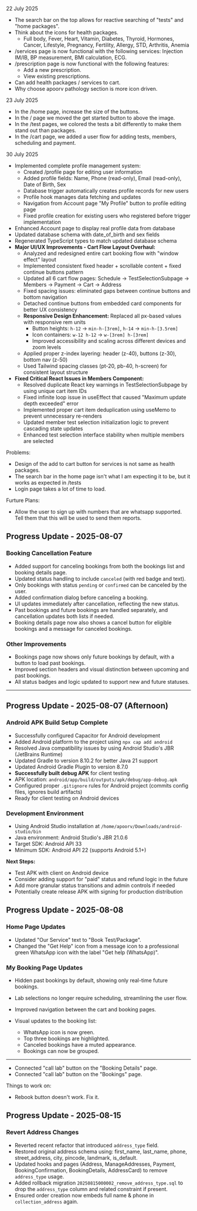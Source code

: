 22 July 2025
- The search bar on the top allows for reactive searching of "tests" and "home packages".
- Think about the icons for health packages. 
    - Full body, Fever, Heart, Vitamin, Diabetes, Thyroid, Hormones, Cancer, Lifestyle, Pregnancy, Fertility, Allergy, STD, Arthritis, Anemia
- /services page is now functional with the following services: Injection IM/IB, BP measurement, BMI calculation, ECG.
- /prescription page is now functional with the following features:
    - Add a new prescription.
    - View existing prescriptions.
- Can add health packages / services to cart.
- Why choose apoorv pathology section is more icon driven.


23 July 2025
- In the /home page, increase the size of the buttons.
- In the / page we moved the get started button to above the image.
- In the /test pages, we colored the tests a bit differently to make them stand out than packages.
- In the /cart page, we added a user flow for adding tests, members, scheduling and payment.


30 July 2025
- Implemented complete profile management system:
  - Created /profile page for editing user information
  - Added profile fields: Name, Phone (read-only), Email (read-only), Date of Birth, Sex
  - Database trigger automatically creates profile records for new users
  - Profile hook manages data fetching and updates
  - Navigation from Account page "My Profile" button to profile editing page
  - Fixed profile creation for existing users who registered before trigger implementation
- Enhanced Account page to display real profile data from database
- Updated database schema with date_of_birth and sex fields
- Regenerated TypeScript types to match updated database schema
- **Major UI/UX Improvements - Cart Flow Layout Overhaul:**
  - Analyzed and redesigned entire cart booking flow with "window effect" layout
  - Implemented consistent fixed header + scrollable content + fixed continue buttons pattern
  - Updated all 6 cart flow pages: Schedule → TestSelectionSubpage → Members → Payment → Cart → Address
  - Fixed spacing issues: eliminated gaps between continue buttons and bottom navigation
  - Detached continue buttons from embedded card components for better UX consistency
  - **Responsive Design Enhancement:** Replaced all px-based values with responsive rem units
    - Button heights: `h-12` → `min-h-[3rem]`, `h-14` → `min-h-[3.5rem]`
    - Icon containers: `w-12 h-12` → `w-[3rem] h-[3rem]`
    - Improved accessibility and scaling across different devices and zoom levels
  - Applied proper z-index layering: header (z-40), buttons (z-30), bottom nav (z-50)
  - Used Tailwind spacing classes (pt-20, pb-40, h-screen) for consistent layout structure
- **Fixed Critical React Issues in Members Component:**
  - Resolved duplicate React key warnings in TestSelectionSubpage by using unique cart item IDs
  - Fixed infinite loop issue in useEffect that caused "Maximum update depth exceeded" error
  - Implemented proper cart item deduplication using useMemo to prevent unnecessary re-renders
  - Updated member test selection initialization logic to prevent cascading state updates
  - Enhanced test selection interface stability when multiple members are selected


Problems: 
  - Design of the add to cart button for services is not same as health packages.
  - The search bar in the home page isn't what I am expecting it to be, but it works as expected in /tests
  - Login page takes a lot of time to load.


Furture Plans:
- Allow the user to sign up with numbers that are whatsapp supported. Tell them that this will be used to send them reports.

## Progress Update - 2025-08-07

### Booking Cancellation Feature
- Added support for canceling bookings from both the bookings list and booking details page.
- Updated status handling to include `canceled` (with red badge and text).
- Only bookings with status `pending` or `confirmed` can be canceled by the user.
- Added confirmation dialog before canceling a booking.
- UI updates immediately after cancellation, reflecting the new status.
- Past bookings and future bookings are handled separately, and cancellation updates both lists if needed.
- Booking details page now also shows a cancel button for eligible bookings and a message for canceled bookings.

### Other Improvements
- Bookings page now shows only future bookings by default, with a button to load past bookings.
- Improved section headers and visual distinction between upcoming and past bookings.
- All status badges and logic updated to support new and future statuses.

---

## Progress Update - 2025-08-07 (Afternoon)

### Android APK Build Setup Complete
- Successfully configured Capacitor for Android development
- Added Android platform to the project using `npx cap add android`
- Resolved Java compatibility issues by using Android Studio's JBR (JetBrains Runtime)
- Updated Gradle to version 8.10.2 for better Java 21 support
- Updated Android Gradle Plugin to version 8.7.0
- **Successfully built debug APK** for client testing
- APK location: `android/app/build/outputs/apk/debug/app-debug.apk`
- Configured proper `.gitignore` rules for Android project (commits config files, ignores build artifacts)
- Ready for client testing on Android devices

### Development Environment
- Using Android Studio installation at `/home/apoorv/Downloads/android-studio/bin`
- Java environment: Android Studio's JBR 21.0.6
- Target SDK: Android API 33
- Minimum SDK: Android API 22 (supports Android 5.1+)

**Next Steps:**
- Test APK with client on Android device
- Consider adding support for "paid" status and refund logic in the future
- Add more granular status transitions and admin controls if needed
- Potentially create release APK with signing for production distribution

## Progress Update - 2025-08-08

### Home Page Updates
- Updated "Our Service" text to "Book Test/Package".
- Changed the "Get Help" icon from a message icon to a professional green WhatsApp icon with the label "Get help (WhatsApp)".

### My Booking Page Updates
- Hidden past bookings by default, showing only real-time future bookings.

- Lab selections no longer require scheduling, streamlining the user flow.
- Improved navigation between the cart and booking pages.
- Visual updates to the booking list:
    - WhatsApp icon is now green.
    - Top three bookings are highlighted.
    - Canceled bookings have a muted appearance.
    - Bookings can now be grouped.

---
- Connected "call lab" button on the "Booking Details" page.
- Connected "call lab" button on the "Bookings" page.



Things to work on:
- Rebook button doesn't work. Fix it.

## Progress Update - 2025-08-15

### Revert Address Changes
- Reverted recent refactor that introduced `address_type` field.
- Restored original address schema using: first_name, last_name, phone, street_address, city, pincode, landmark, is_default.
- Updated hooks and pages (Address, ManageAddresses, Payment, BookingConfirmation, BookingDetails, AddressCard) to remove `address_type` usage.
- Added rollback migration `20250815000002_remove_address_type.sql` to drop the `address_type` column and related constraint if present.
- Ensured order creation now embeds full name & phone in `collection_address` again.
